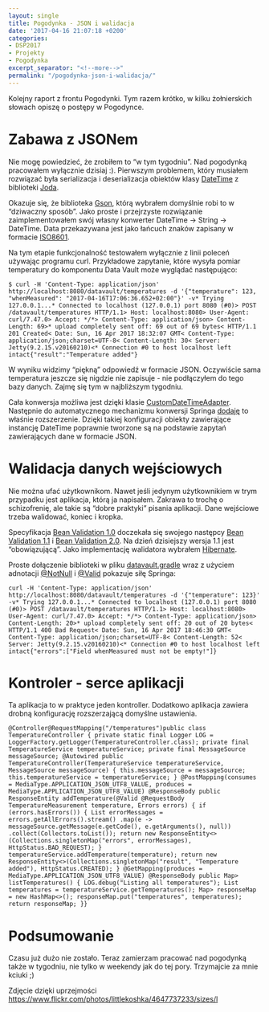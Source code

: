 ```yaml
---
layout: single
title: Pogodynka - JSON i walidacja
date: '2017-04-16 21:07:18 +0200'
categories:
- DSP2017
- Projekty
- Pogodynka
excerpt_separator: "<!--more-->"
permalink: "/pogodynka-json-i-walidacja/"
---
```

Kolejny raport z frontu Pogodynki. Tym razem krótko, w kilku żołnierskich słowach opiszę o postępy w Pogodynce.

# Zabawa z JSONem
  
Nie mogę powiedzieć, że zrobiłem to “w tym tygodniu”. Nad pogodynką pracowałem wyłącznie dzisiaj :). Pierwszym problemem, który musiałem rozwiązać była serializacja i deserializacja obiektów klasy [DateTime](http://joda-time.sourceforge.net/apidocs/org/joda/time/DateTime.html) z biblioteki [Joda](http://www.joda.org/joda-time/).

Okazuje się, że biblioteka [Gson](https://github.com/google/gson), którą wybrałem domyślnie robi to w “dziwaczny sposób”. Jako proste i przejrzyste rozwiązanie zaimplementowałem swój własny konwerter DateTime -\> String -\> DateTime. Data przekazywana jest jako łańcuch znaków zapisany w formacie [ISO8601](https://en.wikipedia.org/wiki/ISO_8601).

Na tym etapie funkcjonalność testowałem wyłącznie z linii poleceń używając programu curl. Przykładowe zapytanie, które wysyła pomiar temperatury do komponentu Data Vault może wyglądać następująco:

    $ curl -H 'Content-Type: application/json' http://localhost:8080/datavault/temperatures -d '{"temperature": 123, "whenMeasured": "2017-04-16T17:06:36.652+02:00"}' -v* Trying 127.0.0.1...* Connected to localhost (127.0.0.1) port 8080 (#0)> POST /datavault/temperatures HTTP/1.1> Host: localhost:8080> User-Agent: curl/7.47.0> Accept: */*> Content-Type: application/json> Content-Length: 69>* upload completely sent off: 69 out of 69 bytes< HTTP/1.1 201 Created< Date: Sun, 16 Apr 2017 18:32:07 GMT< Content-Type: application/json;charset=UTF-8< Content-Length: 30< Server: Jetty(9.2.15.v20160210)<* Connection #0 to host localhost left intact{"result":"Temperature added"}

  
W wyniku widzimy “piękną” odpowiedź w formacie JSON. Oczywiście sama temperatura jeszcze się nigdzie nie zapisuje - nie podłączyłem do tego bazy danych. Zajmę się tym w najbliższym tygodniu.

Cała konwersja możliwa jest dzięki klasie [CustomDateTimeAdapter](https://github.com/SamouczekProgramisty/Pogodynka/blob/master/datavault/src/main/java/pl/samouczekprogramisty/pogodynka/datavault/configuration/conversion/CustomDateTimeAdapter.java). Następnie do automatycznego mechanizmu konwersji Springa [dodaję](https://github.com/SamouczekProgramisty/Pogodynka/blob/master/datavault/src/main/java/pl/samouczekprogramisty/pogodynka/datavault/configuration/WebAppConfiguration.java#L27) to właśnie rozszerzenie. Dzięki takiej konfiguracji obiekty zawierające instancję DateTime poprawnie tworzone są na podstawie zapytań zawierających dane w formacie JSON.

# Walidacja danych wejściowych
  
Nie można ufać użytkownikom. Nawet jeśli jedynym użytkownikiem w trym przypadku jest aplikacja, którą ja napisałem. Zakrawa to trochę o schizofrenię, ale takie są “dobre praktyki” pisania aplikacji. Dane wejściowe trzeba walidować, koniec i kropka.

Specyfikacja [Bean Validation 1.0](https://jcp.org/en/jsr/detail?id=303) doczekała się swojego następcy [Bean Validation 1.1](https://jcp.org/en/jsr/detail?id=349) i [Bean Validation 2.0](https://jcp.org/en/jsr/detail?id=380). Na dzień dzisiejszy wersja 1.1 jest “obowiązującą”. Jako implementację walidatora wybrałem [Hibernate](http://hibernate.org/validator/).

Proste dołączenie biblioteki w pliku [datavault.gradle](https://github.com/SamouczekProgramisty/Pogodynka/blob/master/datavault/datavault.gradle) wraz z użyciem adnotacji [@NotNull](http://docs.oracle.com/javaee/7/api/javax/validation/constraints/NotNull.html) i [@Valid](http://docs.oracle.com/javaee/7/api/javax/validation/Valid.html) pokazuje siłę Springa:

    curl -H 'Content-Type: application/json' http://localhost:8080/datavault/temperatures -d '{"temperature": 123}' -v* Trying 127.0.0.1...* Connected to localhost (127.0.0.1) port 8080 (#0)> POST /datavault/temperatures HTTP/1.1> Host: localhost:8080> User-Agent: curl/7.47.0> Accept: */*> Content-Type: application/json> Content-Length: 20>* upload completely sent off: 20 out of 20 bytes< HTTP/1.1 400 Bad Request< Date: Sun, 16 Apr 2017 18:46:30 GMT< Content-Type: application/json;charset=UTF-8< Content-Length: 52< Server: Jetty(9.2.15.v20160210)<* Connection #0 to host localhost left intact{"errors":["Field whenMeasured must not be empty!"]}

# Kontroler - serce aplikacji
  
Ta aplikacja to w praktyce jeden kontroller. Dodatkowo aplikacja zawiera drobną konfigurację rozszerzającą domyślne ustawienia.

    @Controller@RequestMapping("/temperatures")public class TemperatureController { private static final Logger LOG = LoggerFactory.getLogger(TemperatureController.class); private final TemperatureService temperatureService; private final MessageSource messageSource; @Autowired public TemperatureController(TemperatureService temperatureService, MessageSource messageSource) { this.messageSource = messageSource; this.temperatureService = temperatureService; } @PostMapping(consumes = MediaType.APPLICATION_JSON_UTF8_VALUE, produces = MediaType.APPLICATION_JSON_UTF8_VALUE) @ResponseBody public ResponseEntity addTemperature(@Valid @RequestBody TemperatureMeasurement temperature, Errors errors) { if (errors.hasErrors()) { List errorMessages = errors.getAllErrors().stream() .map(e -> messageSource.getMessage(e.getCode(), e.getArguments(), null)) .collect(Collectors.toList()); return new ResponseEntity<>(Collections.singletonMap("errors", errorMessages), HttpStatus.BAD_REQUEST); } temperatureService.addTemperature(temperature); return new ResponseEntity<>(Collections.singletonMap("result", "Temperature added"), HttpStatus.CREATED); } @GetMapping(produces = MediaType.APPLICATION_JSON_UTF8_VALUE) @ResponseBody public Map> listTemperatures() { LOG.debug("Listing all temperatures"); List temperatures = temperatureService.getTemperatures(); Map> responseMap = new HashMap<>(); responseMap.put("temperatures", temperatures); return responseMap; }}

# Podsumowanie
  
Czasu już dużo nie zostało. Teraz zamierzam pracować nad pogodynką także w tygodniu, nie tylko w weekendy jak do tej pory. Trzymajcie za mnie kciuki ;)

Zdjęcie dzięki uprzejmości https://www.flickr.com/photos/littlekoshka/4647737233/sizes/l

